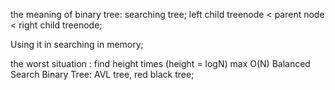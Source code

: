 the meaning of binary tree: searching tree;
left child treenode < parent node < right child treenode;

Using it in searching in memory;

the worst situation : find height times (height = logN)  max O(N)
Balanced Search Binary Tree: AVL tree, red black tree;


